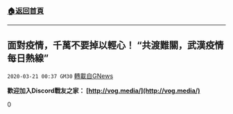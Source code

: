 ###  [:house:返回首頁](https://github.com/ourhimalayas/txt)
---

## 面對疫情，千萬不要掉以輕心！ “共渡難關，武漢疫情每日熱線”
`2020-03-21 00:37 GM30` [轉載自GNews](https://gnews.org/zh-hant/147119/)

**歡迎加入Discord戰友之家： [http://vog.media/](http://vog.media/)**

0
